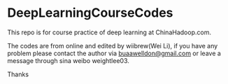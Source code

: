 # DeepLearningCourseCodes
This repo is for course practice of deep learning at ChinaHadoop.com.

The codes are from online and edited by wiibrew(Wei Li), if you have any problem please contact the author via buaawelldon@gmail.com or leave a message through sina weibo weightlee03.

Thanks
